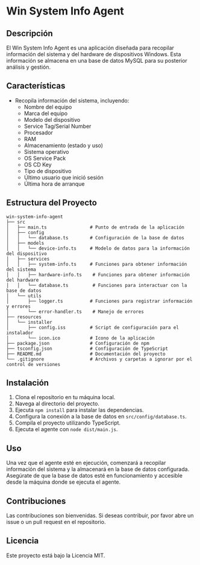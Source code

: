 # Win System Info Agent

## Descripción
El Win System Info Agent es una aplicación diseñada para recopilar información del sistema y del hardware de dispositivos Windows. Esta información se almacena en una base de datos MySQL para su posterior análisis y gestión.

## Características
- Recopila información del sistema, incluyendo:
  - Nombre del equipo
  - Marca del equipo
  - Modelo del dispositivo
  - Service Tag/Serial Number
  - Procesador
  - RAM
  - Almacenamiento (estado y uso)
  - Sistema operativo
  - OS Service Pack
  - OS CD Key
  - Tipo de dispositivo
  - Último usuario que inició sesión
  - Última hora de arranque

## Estructura del Proyecto
```
win-system-info-agent
├── src
│   ├── main.ts                # Punto de entrada de la aplicación
│   ├── config
│   │   └── database.ts        # Configuración de la base de datos
│   ├── models
│   │   └── device-info.ts     # Modelo de datos para la información del dispositivo
│   ├── services
│   │   ├── system-info.ts     # Funciones para obtener información del sistema
│   │   ├── hardware-info.ts    # Funciones para obtener información del hardware
│   │   └── database.ts         # Funciones para interactuar con la base de datos
│   └── utils
│       ├── logger.ts          # Funciones para registrar información y errores
│       └── error-handler.ts    # Manejo de errores
├── resources
│   └── installer
│       ├── config.iss         # Script de configuración para el instalador
│       └── icon.ico           # Icono de la aplicación
├── package.json               # Configuración de npm
├── tsconfig.json              # Configuración de TypeScript
├── README.md                  # Documentación del proyecto
└── .gitignore                 # Archivos y carpetas a ignorar por el control de versiones
```

## Instalación
1. Clona el repositorio en tu máquina local.
2. Navega al directorio del proyecto.
3. Ejecuta `npm install` para instalar las dependencias.
4. Configura la conexión a la base de datos en `src/config/database.ts`.
5. Compila el proyecto utilizando TypeScript.
6. Ejecuta el agente con `node dist/main.js`.

## Uso
Una vez que el agente esté en ejecución, comenzará a recopilar información del sistema y la almacenará en la base de datos configurada. Asegúrate de que la base de datos esté en funcionamiento y accesible desde la máquina donde se ejecuta el agente.

## Contribuciones
Las contribuciones son bienvenidas. Si deseas contribuir, por favor abre un issue o un pull request en el repositorio.

## Licencia
Este proyecto está bajo la Licencia MIT.